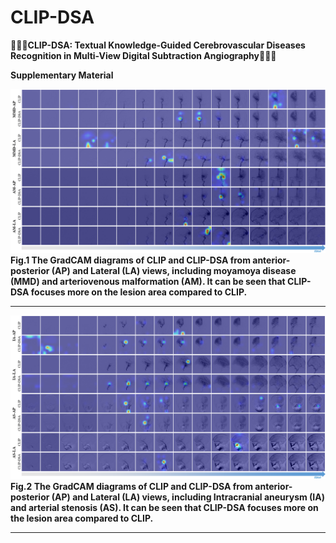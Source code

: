 # CLIP-DSA
📢📢📢**CLIP-DSA: Textual Knowledge-Guided Cerebrovascular Diseases Recognition in Multi-View Digital Subtraction Angiography**🧠🧠🧠

**Supplementary Material**

![Alt Text](images/GradCAM.png)
**Fig.1 The GradCAM diagrams of CLIP and CLIP-DSA from anterior-posterior (AP) and Lateral (LA) views, including moyamoya disease (MMD) and arteriovenous malformation (AM). It can be seen that CLIP-DSA focuses more on the lesion area compared to CLIP.**

****

![Alt Text](images/GradCAM1.png)
**Fig.2 The GradCAM diagrams of CLIP and CLIP-DSA from anterior-posterior (AP) and Lateral (LA) views, including Intracranial aneurysm (IA) and arterial stenosis (AS). It can be seen that CLIP-DSA focuses more on the lesion area compared to CLIP.**

****
